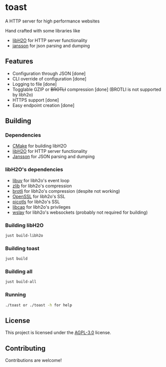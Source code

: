 # toast

A HTTP server for high performance websites

Hand crafted with some libraries like

- [libH2O](https://h2o.examp1e.net) for HTTP server functionality
- [jansson](https://github.com/akheron/jansson) for json parsing and dumping

## Features

- Configuration through JSON \[done\]
- CLI override of configuration \[done\]
- Logging to file \[done\]
- Togglable GZIP or ~~BROTLI~~ compression \[done\]
  (BROTLI is not supported by libh2o)
- HTTPS support \[done\]
- Easy endpoint creation \[done\]

## Building

### Dependencies

- [CMake](https://cmake.org) for building libH2O
- [libH2O](https://h2o.examp1e.net) for HTTP server functionality
- [Jansson](https://github.com/akheron/jansson) for JSON parsing and dumping

### libH2O's dependencies

- [libuv](https://github.com/libuv/libuv) for libh2o's event loop
- [zlib](https://zlib.net) for libh2o's compression
- [brotli](https://github.com/google/brotli) for libh2o's compression (despite not working)
- [OpenSSL](https://www.openssl.org) for libh2o's SSL
- [picotls](https://github.com/h2o/picotls) for libh2o's SSL
- [libcap](https://git.kernel.org/pub/scm/libs/libcap/libcap.git/) for libh2o's privileges
- [wslay](https://github.com/tatsuhiro-t/wslay) for libh2o's websockets (probably not required for building)

### Building libH2O

```bash
just build-libh2o
```

### Building toast

```bash
just build
```

### Building all

```bash
just build-all
```

### Running

```bash
./toast or ./toast -h for help
```

## License

This project is licensed under the [AGPL-3.0](./LICENSE) license.

## Contributing

Contributions are welcome!
